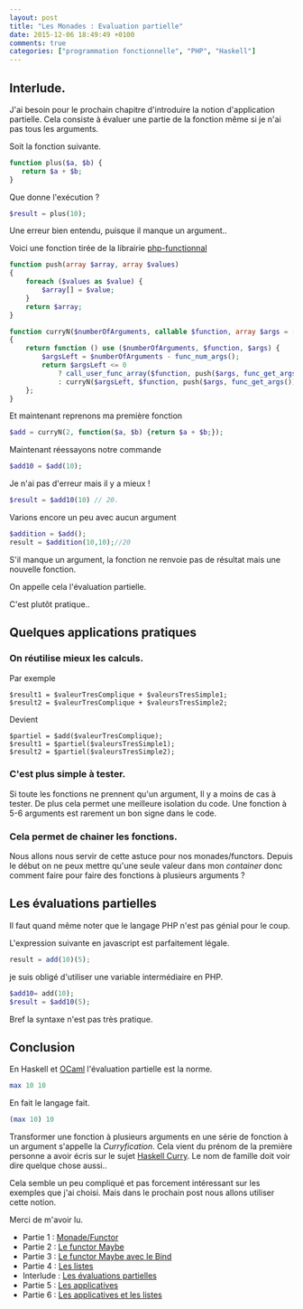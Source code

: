 ```yaml
---
layout: post
title: "Les Monades : Evaluation partielle"
date: 2015-12-06 18:49:49 +0100
comments: true
categories: ["programmation fonctionnelle", "PHP", "Haskell"] 
---
```


## Interlude.

J'ai besoin pour le prochain chapitre d'introduire la notion d'application partielle. Cela consiste à évaluer une partie de la fonction même si je n'ai pas tous les arguments.

Soit la fonction suivante.

``` php
function plus($a, $b) {
   return $a + $b;
}
```

Que donne l'exécution ?
``` php
$result = plus(10); 
```

<!--more-->

Une erreur bien entendu, puisque il manque un argument..

Voici une fonction tirée de la librairie [php-functionnal](https://github.com/widmogrod/php-functional)

``` php
function push(array $array, array $values)
{
    foreach ($values as $value) {
        $array[] = $value;
    }
    return $array;
}

function curryN($numberOfArguments, callable $function, array $args = [])
{
    return function () use ($numberOfArguments, $function, $args) {
        $argsLeft = $numberOfArguments - func_num_args();
        return $argsLeft <= 0
            ? call_user_func_array($function, push($args, func_get_args()))
            : curryN($argsLeft, $function, push($args, func_get_args()));
    };
}
```

Et maintenant reprenons ma première fonction
``` php
$add = curryN(2, function($a, $b) {return $a + $b;});
```

Maintenant réessayons notre commande

``` php
$add10 = $add(10);
```

Je n'ai pas d'erreur mais il y a mieux !

``` php
$result = $add10(10) // 20.
```

Varions encore un peu avec aucun argument

``` php
$addition = $add();
result = $addition(10,10);//20
```

S'il manque un argument, la fonction ne renvoie pas de résultat mais une nouvelle fonction. 

On appelle cela l'évaluation partielle.

C'est plutôt pratique..

## Quelques applications pratiques

### On réutilise mieux les calculs.

Par exemple
```
$result1 = $valeurTresComplique + $valeursTresSimple1;
$result2 = $valeurTresComplique + $valeursTresSimple2;
```

Devient 
```
$partiel = $add($valeurTresComplique);
$result1 = $partiel($valeursTresSimple1);
$result2 = $partiel($valeursTresSimple2);
```

### C'est plus simple à tester.

Si toute les fonctions ne prennent qu'un argument, Il y a moins de cas à tester. 
De plus cela permet une meilleure isolation du code. Une fonction à 5-6 arguments est rarement un bon signe dans le code.


### Cela permet de chainer les fonctions.

Nous allons nous servir de cette astuce pour nos monades/functors. Depuis le début on ne peux mettre qu'une seule valeur dans mon *container* donc comment faire pour faire des fonctions à plusieurs arguments ?

## Les évaluations partielles 

Il faut quand même noter que le langage PHP n'est pas génial pour le coup.

L'expression suivante en javascript est parfaitement légale.
``` js
result = add(10)(5);
```
je suis obligé d'utiliser une variable intermédiaire en PHP.
``` php 
$add10= add(10);
$result = $add10(5);
```
Bref la syntaxe n'est pas très pratique.

## Conclusion

En Haskell et [OCaml](https://fr.wikipedia.org/wiki/OCaml) l'évaluation partielle est la norme.
``` haskell
max 10 10
```
En fait le langage fait. 
``` haskell
(max 10) 10
```

Transformer une fonction à plusieurs arguments en une série de fonction à un argument s'appelle la *Curryfication*. Cela vient du prénom de la première personne a avoir écris sur le sujet [Haskell Curry](https://fr.wikipedia.org/wiki/Haskell_Curry). Le nom de famille doit voir dire quelque chose aussi.. 

Cela semble un peu compliqué et pas forcement intéressant sur les exemples que j'ai choisi. Mais dans le prochain post nous allons utiliser cette notion.

Merci de m'avoir lu.

 * Partie 1 : [Monade/Functor](/blog/2015/11/11/les-monades-en-php-cest-possible-dot/)
 * Partie 2 : [Le functor Maybe](/blog/2015/11/15/les-monades-suite-le-functor-maybe-dot/)
 * Partie 3 : [Le functor Maybe avec le Bind](/blog/2015/11/22/les-monades-3-le-maybe-suite/)
 * Partie 4 : [Les listes](/blog/2015/11/29/les-monades-les-listes/)
 * Interlude : [Les évaluations partielles](/blog/2015/12/06/les-monades-evaluation-partielle/)
 * Partie 5 : [Les applicatives](/blog/2015/12/20/les-monades-5-les-applicatives/)
 * Partie 6 : [Les applicatives et les listes](/blog/2016/01/25/les-monades-applicative-et-les-listes/) 

